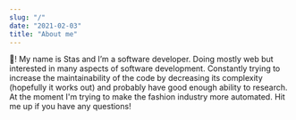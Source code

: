 ```yaml
---
slug: "/"
date: "2021-02-03"
title: "About me"
---
```

👋! My name is Stas and I’m a software developer. Doing mostly web but interested in many aspects of software development.
Constantly trying to increase the maintainability of the code by decreasing its complexity (hopefully it works out)
and probably have good enough ability to research. At the moment I'm trying to make the fashion industry more automated. Hit me up if you have any questions!
